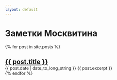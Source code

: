 ```yaml
---
layout: default
---
```


# Заметки Москвитина

  {% for post in site.posts %}
  <article>
    <h2 style="margin-bottom: 0px">
      <a href="{{ post.url }}">
        {{ post.title }}
      </a>
    </h2>
    <time datetime="{{ post.date | date: "%Y-%m-%d" }}" style="margin-bottom: 20px">{{ post.date | date_to_long_string }}</time>
    {{ post.excerpt }}
  </article>
{% endfor %}